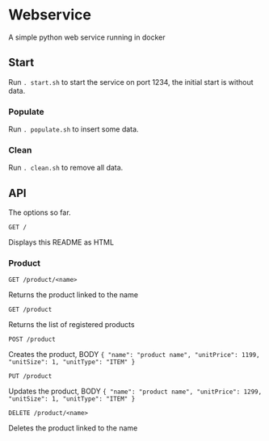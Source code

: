 # Webservice
A simple python web service running in docker

## Start
Run `. start.sh` to start the service on port 1234, the initial start is without data.

### Populate
Run `. populate.sh` to insert some data.

### Clean
Run `. clean.sh` to remove all data.

## API
The options so far.

```
GET /
```

Displays this README as HTML

### Product

```
GET /product/<name>
```

Returns the product linked to the name

```
GET /product
```

Returns the list of registered products

```
POST /product
```

Creates the product, BODY `{ "name": "product name", "unitPrice": 1199, "unitSize": 1, "unitType": "ITEM" }`

```
PUT /product
```

Updates the product, BODY `{ "name": "product name", "unitPrice": 1299, "unitSize": 1, "unitType": "ITEM" }`

```
DELETE /product/<name>
```

Deletes the product linked to the name
